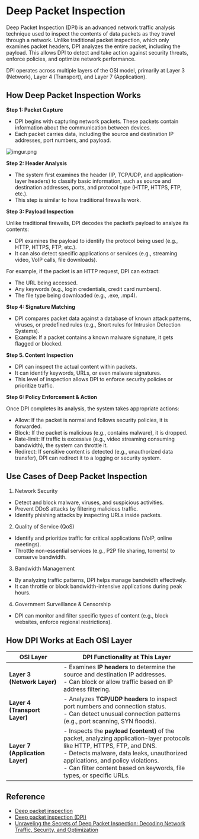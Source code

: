 # Deep Packet Inspection

Deep Packet Inspection (DPI) is an advanced network traffic analysis technique used to inspect the contents of data packets as they travel through a network. Unlike traditional packet inspection, which only examines packet headers, DPI analyzes the entire packet, including the payload. This allows DPI to detect and take action against security threats, enforce policies, and optimize network performance.

DPI operates across multiple layers of the OSI model, primarily at Layer 3 (Network), Layer 4 (Transport), and Layer 7 (Application).

## How Deep Packet Inspection Works

**Step 1: Packet Capture**

- DPI begins with capturing network packets. These packets contain information about the communication between devices.
- Each packet carries data, including the source and destination IP addresses, port numbers, and payload.

![imgur.png](https://i.imgur.com/DfVyzEz.png)

**Step 2: Header Analysis**

- The system first examines the header (IP, TCP/UDP, and application-layer headers) to classify basic information, such as source and destination addresses, ports, and protocol type (HTTP, HTTPS, FTP, etc.).
- This step is similar to how traditional firewalls work.

**Step 3: Payload Inspection**

Unlike traditional firewalls, DPI decodes the packet’s payload to analyze its contents:

- DPI examines the payload to identify the protocol being used (e.g., HTTP, HTTPS, FTP, etc.).
- It can also detect specific applications or services (e.g., streaming video, VoIP calls, file downloads).

For example, if the packet is an HTTP request, DPI can extract:

- The URL being accessed.
- Any keywords (e.g., login credentials, credit card numbers).
- The file type being downloaded (e.g., .exe, .mp4).

**Step 4: Signature Matching**

- DPI compares packet data against a database of known attack patterns, viruses, or predefined rules (e.g., Snort rules for Intrusion Detection Systems).
- Example: If a packet contains a known malware signature, it gets flagged or blocked.

**Step 5. Content Inspection**

- DPI can inspect the actual content within packets.
- It can identify keywords, URLs, or even malware signatures.
- This level of inspection allows DPI to enforce security policies or prioritize traffic.

**Step 6: Policy Enforcement & Action**

Once DPI completes its analysis, the system takes appropriate actions:

- Allow: If the packet is normal and follows security policies, it is forwarded.
- Block: If the packet is malicious (e.g., contains malware), it is dropped.
- Rate-limit: If traffic is excessive (e.g., video streaming consuming bandwidth), the system can throttle it.
- Redirect: If sensitive content is detected (e.g., unauthorized data transfer), DPI can redirect it to a logging or security system.

## Use Cases of Deep Packet Inspection

1. Network Security

- Detect and block malware, viruses, and suspicious activities.
- Prevent DDoS attacks by filtering malicious traffic.
- Identify phishing attacks by inspecting URLs inside packets.

2. Quality of Service (QoS)

- Identify and prioritize traffic for critical applications (VoIP, online meetings).
- Throttle non-essential services (e.g., P2P file sharing, torrents) to conserve bandwidth.

3. Bandwidth Management

- By analyzing traffic patterns, DPI helps manage bandwidth effectively.
- It can throttle or block bandwidth-intensive applications during peak hours.

4. Government Surveillance & Censorship

- DPI can monitor and filter specific types of content (e.g., block websites, enforce regional restrictions).

## How DPI Works at Each OSI Layer

| **OSI Layer**                   | **DPI Functionality at This Layer**                                                                                                                                                                                                                                                        |
| ------------------------------- | ------------------------------------------------------------------------------------------------------------------------------------------------------------------------------------------------------------------------------------------------------------------------------------------ |
| **Layer 3 (Network Layer)**     | - Examines **IP headers** to determine the source and destination IP addresses. <br> - Can block or allow traffic based on IP address filtering.                                                                                                                                           |
| **Layer 4 (Transport Layer)**   | - Analyzes **TCP/UDP headers** to inspect port numbers and connection status. <br> - Can detect unusual connection patterns (e.g., port scanning, SYN floods).                                                                                                                             |
| **Layer 7 (Application Layer)** | - Inspects the **payload (content)** of the packet, analyzing application-layer protocols like HTTP, HTTPS, FTP, and DNS. <br> - Detects malware, data leaks, unauthorized applications, and policy violations. <br> - Can filter content based on keywords, file types, or specific URLs. |

## Reference

- [Deep packet inspection](https://en.wikipedia.org/wiki/Deep_packet_inspection)
- [Deep packet inspection (DPI)](https://www.techtarget.com/searchnetworking/definition/deep-packet-inspection-DPI)
- [Unraveling the Secrets of Deep Packet Inspection: Decoding Network Traffic, Security, and Optimization](https://medium.com/@mustafabakla/unraveling-the-secrets-of-deep-packet-inspection-decoding-network-traffic-security-and-4260703366ff)
